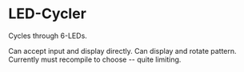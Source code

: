 # LED-Cycler
Cycles through 6-LEDs.

Can accept input and display directly.
Can display and rotate pattern.
Currently must recompile to choose -- quite limiting.
